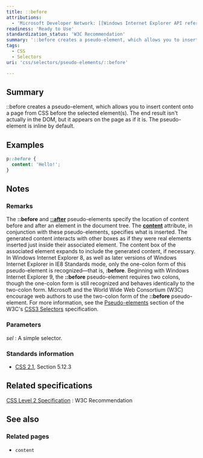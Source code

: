 ```yaml
---
title: ::before
attributions:
  - 'Microsoft Developer Network: [[Windows Internet Explorer API reference](http://msdn.microsoft.com/en-us/library/ie/hh828809%28v=vs.85%29.aspx) Article]'
readiness: 'Ready to Use'
standardization_status: 'W3C Recommendation'
summary: '::before creates a pseudo-element, which allows you to insert content onto a page from CSS before the selected element(s). The end result isn''t actually in the DOM, but it appears on the page as if it is. The pseudo-element is inline by default.'
tags:
  - CSS
  - Selectors
uri: 'css/selectors/pseudo-elements/::before'

---
```

## Summary

::before creates a pseudo-element, which allows you to insert content onto a page from CSS before the selected element(s). The end result isn't actually in the DOM, but it appears on the page as if it is. The pseudo-element is inline by default.

## Examples

``` css
p::before {
  content: 'Hello!';
}
```

## Notes

### Remarks

The **::before** and [**::after**](/css/selectors/pseudo-elements/::after) pseudo-elements specify the location of content before and after an element in the document tree. The [**content**](/css/properties/content) attribute, in conjunction with these pseudo-elements, specifies what is inserted. The generated content interacts with other boxes as if they were real elements inserted just inside their associated element. The content box of the associated element expands to include the generated content, if necessary. In Windows Internet Explorer 8, as well as later versions of Windows Internet Explorer in IE8 Standards mode, only the one-colon form of this pseudo-element is recognized—that is, **:before**. Beginning with Windows Internet Explorer 9, the **::before** pseudo-element requires two colons, though the one-colon form is still recognized and behaves identically to the two-colon form. Microsoft and the World Wide Web Consortium (W3C) encourage web authors to use the two-colon form of the **::before** pseudo-element. For more information, see the [Pseudo-elements](http://go.microsoft.com/fwlink/p/?LinkId=241611) section of the W3C's [CSS3 Selectors](http://go.microsoft.com/fwlink/p/?LinkId=241612) specification.

### Parameters

*sel*
:   A simple selector.

### Standards information

-   [CSS 2.1](http://go.microsoft.com/fwlink/p/?linkid=203757), Section 5.12.3

## Related specifications

[CSS Level 2 Specification](http://www.w3.org/TR/CSS2/)
:   W3C Recommendation

## See also

### Related pages

-   `content`
